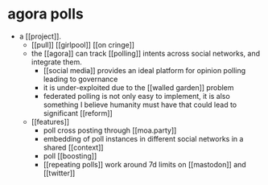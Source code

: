 # agora polls

- a [[project]].
  - [[pull]] [[girlpool]] [[on cringe]]
  - the [[agora]] can track [[polling]] intents across social networks, and integrate them.
    - [[social media]] provides an ideal platform for opinion polling leading to governance
    - it is under-exploited due to the [[walled garden]] problem
    - federated polling is not only easy to implement, it is also something I believe humanity must have that could lead to significant [[reform]]
  - [[features]]
    - poll cross posting through [[moa.party]]
    - embedding of poll instances in different social networks in a shared [[context]]
    - poll [[boosting]]
    - [[repeating polls]] work around 7d limits on [[mastodon]] and [[twitter]]
